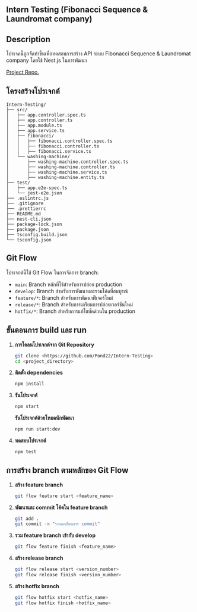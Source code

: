 ## Intern Testing (Fibonacci Sequence & Laundromat company)

## Description
โปรเจคนี้ถูกจัดทำขึ้นเพื่อทดสอบการสร้าง API ระบบ Fibonacci Sequence & Laundromat company โดยใช้ Nest.js ในการพัฒนา

[Project Repo.](https://github.com/Pond22/Intern-Testing)

## โครงสร้างโปรเจกต์

```plaintext
Intern-Testing/
├── src/
│   ├── app.controller.spec.ts
│   ├── app.controller.ts
│   ├── app.module.ts
│   ├── app.service.ts
│   ├── fibonacci/
│   │   ├── fibonacci.controller.spec.ts
│   │   ├── fibonacci.controller.ts
│   │   ├── fibonacci.service.ts
│   └── washing-machine/
│       ├── washing-machine.controller.spec.ts
│       ├── washing-machine.controller.ts
│       ├── washing-machine.service.ts
│       ├── washing-machine.entity.ts
├── test/
│   ├── app.e2e-spec.ts
│   └── jest-e2e.json
├── .eslintrc.js
├── .gitignore
├── .prettierrc
├── README.md
├── nest-cli.json
├── package-lock.json
├── package.json
├── tsconfig.build.json
└── tsconfig.json
```

## Git Flow

โปรเจกต์นี้ใช้ Git Flow ในการจัดการ branch:
- `main`: Branch หลักที่ใช้สำหรับการปล่อย production
- `develop`: Branch สำหรับการพัฒนาและรวมโค้ดที่สมบูรณ์
- `feature/*`: Branch สำหรับการพัฒนาฟีเจอร์ใหม่
- `release/*`: Branch สำหรับการเตรียมการปล่อยเวอร์ชันใหม่
- `hotfix/*`: Branch สำหรับการแก้ไขบั้คด่วนใน production


## ขั้นตอนการ build และ run

1. **การโคลนโปรเจกต์จาก Git Repository**
    ```bash
    git clone <https://github.com/Pond22/Intern-Testing>
    cd <project_directory>
    ```

2. **ติดตั้ง dependencies** 
    ```bash
    npm install
    ```

3. **รันโปรเจกต์** 
    ```bash
    npm start
    ```
      **รันโปรเจกต์ด้วยโหมดนักพัฒนา**
    ```bash
    npm run start:dev
    ```
4. **ทดสอบโปรเจกต์**
    ```bash
    npm test
    ```
    
## การสร้าง branch ตามหลักของ Git Flow

1. **สร้าง feature branch**
    ```bash
    git flow feature start <feature_name>
    ```
2. **พัฒนาและ commit โค้ดใน feature branch**
    ```bash
    git add .
    git commit -m "รายละเอียดการ commit"
    ```
3. **รวม feature branch เข้ากับ develop**
    ```bash
    git flow feature finish <feature_name>
    ```
4. **สร้าง release branch**
    ```bash
    git flow release start <version_number>
    git flow release finish <version_number>
    ```
5. **สร้าง hotfix branch**
    ```bash
    git flow hotfix start <hotfix_name>
    git flow hotfix finish <hotfix_name>
    ```
